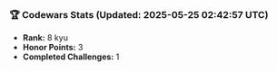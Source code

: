 ### 🏆 Codewars Stats (Updated: 2025-05-25 02:42:57 UTC)

- **Rank:** 8 kyu
- **Honor Points:** 3
- **Completed Challenges:** 1
